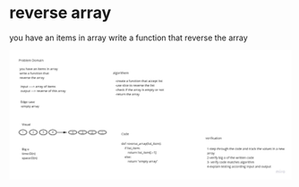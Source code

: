 # reverse array
you have an items in array write a function that reverse the array

![Image](array_reverse.jpg)
